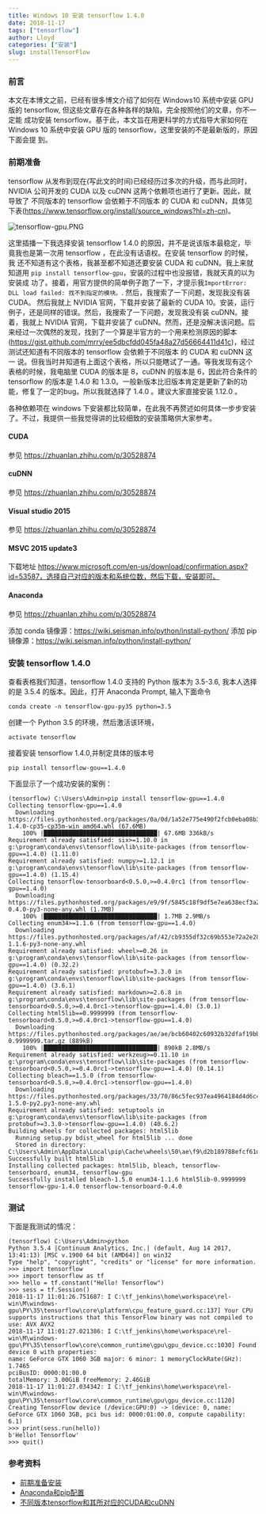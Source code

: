 ```yaml
---
title: Windows 10 安装 tensorflow 1.4.0
date: 2018-11-17
tags: ["tensorflow"]
author: Lloyd
categories: ["安装"]
slug: installTensorFlow
---
```


### 前言
本文在本博文之前，已经有很多博文介绍了如何在 Windows10 系统中安装 GPU 版的 tensorflow, 但这些文章存在各种各样的缺陷，完全按照他们的文章，你不一定能
成功安装 tensorflow。基于此，本文旨在用更科学的方式指导大家如何在 Windows 10 系统中安装 GPU 版的 tensorflow，这里安装的不是最新版的，原因下面会提
到。

### 前期准备
tensorflow 从发布到现在(写此文的时间)已经经历过多次的升级，而与此同时， NVIDIA 公司开发的 CUDA 以及 cuDNN 这两个依赖项也进行了更新。因此，就导致了
不同版本的 tensorflow 会依赖于不同版本 的 CUDA 和 cuDNN，具体见下表(https://www.tensorflow.org/install/source_windows?hl=zh-cn)。

![tensorflow-gpu.PNG](https://upload-images.jianshu.io/upload_images/1703880-6739053ccdf29cc3.PNG?imageMogr2/auto-orient/strip%7CimageView2/2/w/1240)

这里插播一下我选择安装 tensorflow 1.4.0 的原因，并不是说该版本最稳定，毕竟我也是第一次用 tensorflow ，在此没有话语权。在安装 tensorflow 的时候，我
还不知道有这个表格，我甚至都不知道还要安装 CUDA 和 cuDNN。我上来就知道用 `pip install tensorflow-gpu`，安装的过程中也没报错，我就天真的以为安装成
功了。接着，用官方提供的简单例子跑了一下，才提示我`ImportError: DLL load failed: 找不到指定的模块。`. 然后，我搜索了一下问题，发现我没有装 CUDA。
然后我就上 NVIDIA 官网，下载并安装了最新的 CUDA 10。安装，运行例子，还是同样的错误。然后，我搜索了一下问题，发现我没有装 cuDNN。接着，我就上 NVIDIA
官网，下载并安装了 cuDNN。然而，还是没解决该问题。后来经过一次偶然的发现，找到了一个算是半官方的一个用来检测原因的脚本
(https://gist.github.com/mrry/ee5dbcfdd045fa48a27d56664411d41c)，经过测试还知道有不同版本的 tensorflow 会依赖于不同版本 的 CUDA 和 cuDNN 这一
说。但我当时并知道有上面这个表格，所以只能瞎试了一通。等我发现有这个表格的时候，我电脑里 CUDA 的版本是 8，cuDNN 的版本是 6，因此符合条件的 tensorflow
的版本是 1.4.0 和 1.3.0。一般新版本比旧版本肯定是更新了新的功能，修复了一定的bug。所以我就选择了 1.4.0 。建议大家直接安装 1.12.0 。

各种依赖项在 windows 下安装都比较简单，在此我不再赘述如何具体一步步安装了。不过，我提供一些我觉得讲的比较细致的安装策略供大家参考。
#### CUDA
参见 https://zhuanlan.zhihu.com/p/30528874

#### cuDNN
参见 https://zhuanlan.zhihu.com/p/30528874

#### Visual studio 2015
参见 https://zhuanlan.zhihu.com/p/30528874

#### MSVC 2015 update3
下载地址 https://www.microsoft.com/en-us/download/confirmation.aspx?id=53587，选择自己对应的版本和系统位数，然后下载，安装即可。

#### Anaconda
参见 https://zhuanlan.zhihu.com/p/30528874

添加 conda 镜像源：https://wiki.seisman.info/python/install-python/
添加 pip 镜像源：https://wiki.seisman.info/python/install-python/

### 安装 tensorflow 1.4.0
查看表格我们知道，tensorflow 1.4.0 支持的 Python 版本为 3.5-3.6, 我本人选择的是 3.5.4 的版本。因此，打开 Anaconda Prompt, 输入下面命令

```
conda create -n tensorflow-gpu-py35 python=3.5
```

创建一个 Python 3.5 的环境，然后激活该环境，

```
activate tensorflow
```

接着安装 tensorflow 1.4.0,并制定具体的版本号

```
pip install tensorflow-gou==1.4.0
```

下面显示了一个成功安装的案例：

```
(tensorflow) C:\Users\Admin>pip install tensorflow-gpu==1.4.0
Collecting tensorflow-gpu==1.4.0
  Downloading https://files.pythonhosted.org/packages/0a/0d/1a52e775e490f2fcb0eba08b3df773e6e6d64934c77346b351f6df2ed8df/tensorflow_gpu-1.4.0-cp35-cp35m-win_amd64.whl (67.6MB)
    100% |████████████████████████████████| 67.6MB 336kB/s
Requirement already satisfied: six>=1.10.0 in g:\program\conda\envs\tensorflow\lib\site-packages (from tensorflow-gpu==1.4.0) (1.11.0)
Requirement already satisfied: numpy>=1.12.1 in g:\program\conda\envs\tensorflow\lib\site-packages (from tensorflow-gpu==1.4.0) (1.15.4)
Collecting tensorflow-tensorboard<0.5.0,>=0.4.0rc1 (from tensorflow-gpu==1.4.0)
  Downloading https://files.pythonhosted.org/packages/e9/9f/5845c18f9df5e7ea638ecf3a272238f0e7671e454faa396b5188c6e6fc0a/tensorflow_tensorboard-0.4.0-py3-none-any.whl (1.7MB)
    100% |████████████████████████████████| 1.7MB 2.9MB/s
Collecting enum34>=1.1.6 (from tensorflow-gpu==1.4.0)
  Downloading https://files.pythonhosted.org/packages/af/42/cb9355df32c69b553e72a2e28daee25d1611d2c0d9c272aa1d34204205b2/enum34-1.1.6-py3-none-any.whl
Requirement already satisfied: wheel>=0.26 in g:\program\conda\envs\tensorflow\lib\site-packages (from tensorflow-gpu==1.4.0) (0.32.2)
Requirement already satisfied: protobuf>=3.3.0 in g:\program\conda\envs\tensorflow\lib\site-packages (from tensorflow-gpu==1.4.0) (3.6.1)
Requirement already satisfied: markdown>=2.6.8 in g:\program\conda\envs\tensorflow\lib\site-packages (from tensorflow-tensorboard<0.5.0,>=0.4.0rc1->tensorflow-gpu==1.4.0) (3.0.1)
Collecting html5lib==0.9999999 (from tensorflow-tensorboard<0.5.0,>=0.4.0rc1->tensorflow-gpu==1.4.0)
  Downloading https://files.pythonhosted.org/packages/ae/ae/bcb60402c60932b32dfaf19bb53870b29eda2cd17551ba5639219fb5ebf9/html5lib-0.9999999.tar.gz (889kB)
    100% |████████████████████████████████| 890kB 2.8MB/s
Requirement already satisfied: werkzeug>=0.11.10 in g:\program\conda\envs\tensorflow\lib\site-packages (from tensorflow-tensorboard<0.5.0,>=0.4.0rc1->tensorflow-gpu==1.4.0) (0.14.1)
Collecting bleach==1.5.0 (from tensorflow-tensorboard<0.5.0,>=0.4.0rc1->tensorflow-gpu==1.4.0)
  Downloading https://files.pythonhosted.org/packages/33/70/86c5fec937ea4964184d4d6c4f0b9551564f821e1c3575907639036d9b90/bleach-1.5.0-py2.py3-none-any.whl
Requirement already satisfied: setuptools in g:\program\conda\envs\tensorflow\lib\site-packages (from protobuf>=3.3.0->tensorflow-gpu==1.4.0) (40.6.2)
Building wheels for collected packages: html5lib
  Running setup.py bdist_wheel for html5lib ... done
  Stored in directory: C:\Users\Admin\AppData\Local\pip\Cache\wheels\50\ae\f9\d2b189788efcf61d1ee0e36045476735c838898eef1cad6e29
Successfully built html5lib
Installing collected packages: html5lib, bleach, tensorflow-tensorboard, enum34, tensorflow-gpu
Successfully installed bleach-1.5.0 enum34-1.1.6 html5lib-0.9999999 tensorflow-gpu-1.4.0 tensorflow-tensorboard-0.4.0
```

### 测试
下面是我测试的情况：

```
(tensorflow) C:\Users\Admin>python
Python 3.5.4 |Continuum Analytics, Inc.| (default, Aug 14 2017, 13:41:13) [MSC v.1900 64 bit (AMD64)] on win32
Type "help", "copyright", "credits" or "license" for more information.
>>> import tensorflow
>>> import tensorflow as tf
>>> hello = tf.constant("Hello! Tensorflow")
>>> sess = tf.Session()
2018-11-17 11:01:26.751687: I C:\tf_jenkins\home\workspace\rel-win\M\windows-gpu\PY\35\tensorflow\core\platform\cpu_feature_guard.cc:137] Your CPU supports instructions that this TensorFlow binary was not compiled to use: AVX AVX2
2018-11-17 11:01:27.021386: I C:\tf_jenkins\home\workspace\rel-win\M\windows-gpu\PY\35\tensorflow\core\common_runtime\gpu\gpu_device.cc:1030] Found device 0 with properties:
name: GeForce GTX 1060 3GB major: 6 minor: 1 memoryClockRate(GHz): 1.7465
pciBusID: 0000:01:00.0
totalMemory: 3.00GiB freeMemory: 2.46GiB
2018-11-17 11:01:27.034342: I C:\tf_jenkins\home\workspace\rel-win\M\windows-gpu\PY\35\tensorflow\core\common_runtime\gpu\gpu_device.cc:1120] Creating TensorFlow device (/device:GPU:0) -> (device: 0, name: GeForce GTX 1060 3GB, pci bus id: 0000:01:00.0, compute capability: 6.1)
>>> print(sess.run(hello))
b'Hello! Tensorflow'
>>> quit()
```


### 参考资料
- [前期准备安装](https://zhuanlan.zhihu.com/p/30528874)
- [Anaconda和pip配置](https://wiki.seisman.info/python/install-python/)
- [不同版本tensorflow和其所对应的CUDA和cuDNN](https://www.tensorflow.org/install/source_windows?hl=zh-cn)


